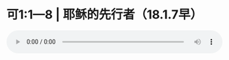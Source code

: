 # 可1:1—8 | 耶稣的先行者（18.1.7早）

<audio style="width: 100%;" preload="false" controls controlslist="nodownload"><source src="//cdn.simai.ml/audio/mp3/old/19060.mp3" type="audio/mpeg">Your browser does not support the audio element.</audio>


